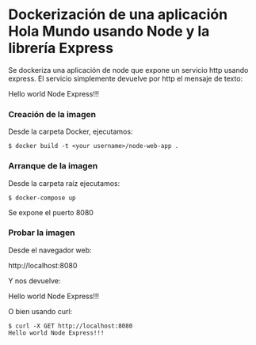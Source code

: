 # Dockerización de una aplicación Hola Mundo usando Node y la librería Express

Se dockeriza una aplicación de node que expone un servicio http usando express.
El servicio simplemente devuelve por http el mensaje de texto:

Hello world Node Express!!!

### Creación de la imagen

Desde la carpeta Docker, ejecutamos:

```shell
$ docker build -t <your username>/node-web-app .
```

### Arranque de la imagen

Desde la carpeta raíz ejecutamos:

```shell
$ docker-compose up
```

Se expone el puerto 8080

### Probar la imagen

Desde el navegador web:

http://localhost:8080

Y nos devuelve:

Hello world Node Express!!!

O bien usando curl:

```shell
$ curl -X GET http://localhost:8080
Hello world Node Express!!!
```

